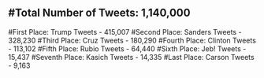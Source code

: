 #Total Number of Tweets: 1,140,000 
---
#First Place: Trump Tweets - 415,007
#Second Place: Sanders Tweets - 328,230
#Third Place: Cruz Tweets - 180,290
#Fourth Place: Clinton Tweets - 113,102
#Fifth Place: Rubio Tweets - 64,440
#Sixth Place: Jeb! Tweets - 15,437
#Seventh Place: Kasich Tweets - 14,335
#Last Place: Carson Tweets - 9,163
